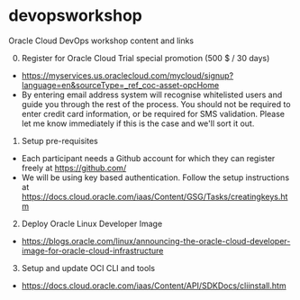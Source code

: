# devopsworkshop
Oracle Cloud DevOps workshop content and links

0. Register for Oracle Cloud Trial special promotion (500 $ / 30 days)
  - https://myservices.us.oraclecloud.com/mycloud/signup?language=en&sourceType=_ref_coc-asset-opcHome
  - By entering email address system will recognise whitelisted users and guide you through the rest of the process. You should not be required to enter credit card information, or be required for SMS validation. Please let me know immediately if this is the case and we'll sort it out.

1. Setup pre-requisites
  - Each participant needs a Github account for which they can register freely at https://github.com/
  - We will be using key based authentication. Follow the setup instructions at     https://docs.cloud.oracle.com/iaas/Content/GSG/Tasks/creatingkeys.htm

2. Deploy Oracle Linux Developer Image
  - https://blogs.oracle.com/linux/announcing-the-oracle-cloud-developer-image-for-oracle-cloud-infrastructure

3. Setup and update OCI CLI and tools
  - https://docs.cloud.oracle.com/iaas/Content/API/SDKDocs/cliinstall.htm
